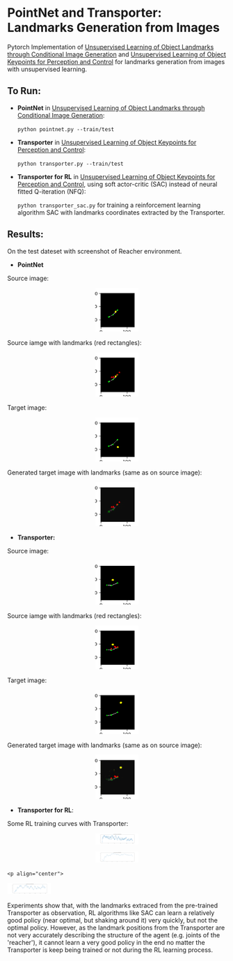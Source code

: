 # PointNet and Transporter: Landmarks Generation from Images

Pytorch Implementation of [Unsupervised Learning of Object Landmarks through Conditional Image Generation](https://papers.nips.cc/paper/7657-unsupervised-learning-of-object-landmarks-through-conditional-image-generation) and [Unsupervised Learning of Object Keypoints for Perception and Control](https://arxiv.org/abs/1906.11883)
for landmarks generation from images with unsupervised learning.

## To Run:
* **PointNet** in [Unsupervised Learning of Object Landmarks through Conditional Image Generation](https://papers.nips.cc/paper/7657-unsupervised-learning-of-object-landmarks-through-conditional-image-generation):

  `python pointnet.py --train/test`

* **Transporter** in [Unsupervised Learning of Object Keypoints for Perception and Control](https://arxiv.org/abs/1906.11883):

   `python transporter.py --train/test`

* **Transporter for RL** in [Unsupervised Learning of Object Keypoints for Perception and Control](https://arxiv.org/abs/1906.11883), using soft actor-critic (SAC) instead of neural fitted Q-iteration (NFQ):

  `python transporter_sac.py` for training a reinforcement learning algorithm SAC with landmarks coordinates extracted by the Transporter.
  
  
## Results: 
On the test dateset with screenshot of Reacher environment.

* **PointNet**

Source image:
<p align="center">
<img src="https://github.com/quantumiracle/PointNet_Landmarks_from_Image/blob/master/image_pointnet/original.png" width="20%">
  
Source iamge with landmarks (red rectangles):
<p align="center">
<img src="https://github.com/quantumiracle/PointNet_Landmarks_from_Image/blob/master/image_pointnet/landmark.png" width="20%">


Target image:
<p align="center">
<img src="https://github.com/quantumiracle/PointNet_Landmarks_from_Image/blob/master/image_pointnet/target.png" width="20%">


Generated target image with landmarks (same as on source image):

<p align="center">
<img src="https://github.com/quantumiracle/PointNet_Landmarks_from_Image/blob/master/image_pointnet/generated.png" width="20%">



* **Transporter:**

Source image:
<p align="center">
<img src="https://github.com/quantumiracle/PointNet_Landmarks_from_Image/blob/master/image/original.png" width="20%">
  
Source iamge with landmarks (red rectangles):
<p align="center">
<img src="https://github.com/quantumiracle/PointNet_Landmarks_from_Image/blob/master/image/landmark.png" width="20%">


Target image:
<p align="center">
<img src="https://github.com/quantumiracle/PointNet_Landmarks_from_Image/blob/master/image/target.png" width="20%">


Generated target image with landmarks (same as on source image):

<p align="center">
<img src="https://github.com/quantumiracle/PointNet_Landmarks_from_Image/blob/master/image/generated.png" width="20%">


* **Transporter for RL**:

Some RL training curves with Transporter:

<p align="center">
<img src="https://github.com/quantumiracle/PointNet_Landmarks_from_Image/blob/master/image_transporter_rl/transporter_sac_keeptraining.png" width="20%">
  
  <p align="center">
<img src="https://github.com/quantumiracle/PointNet_Landmarks_from_Image/blob/master/image_transporter_rl/transporter_sac_notraining.png" width="20%">
  
    <p align="center">
<img src="https://github.com/quantumiracle/PointNet_Landmarks_from_Image/blob/master/image_transporter_rl/transporter_sac_notraining2.png" width="20%">

Experiments show that, with the landmarks extraced from the pre-trained Transporter as observation, RL algorithms like SAC can  learn a relatively good policy (near optimal, but shaking around it) very quickly, but not the optimal policy. However, as the landmark positions from the Transporter are not very accurately describing the structure of the agent (e.g. joints of the 'reacher'), it cannot learn a very good policy in the end no matter the Transporter is keep being trained or not during the RL learning process.
